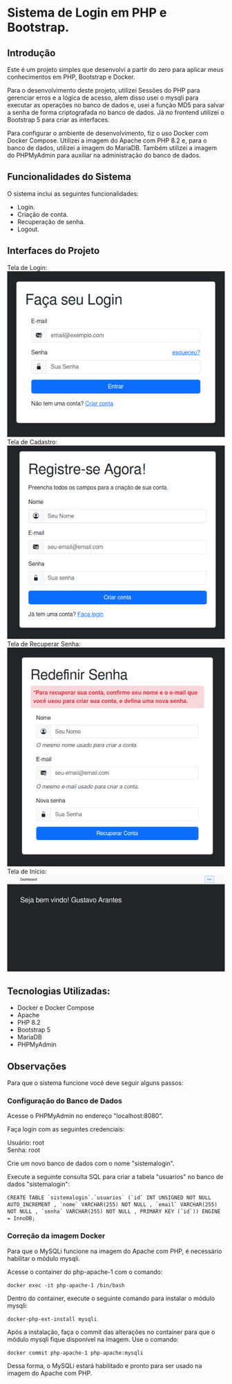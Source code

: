 # Sistema de Login em PHP e Bootstrap.

## Introdução
Este é um projeto simples que desenvolvi a partir do zero para aplicar meus conhecimentos em PHP, Bootstrap e Docker.

Para o desenvolvimento deste projeto, utilizei Sessões do PHP para gerenciar erros e a lógica de acesso, alem disso usei o mysqli para executar as operações no banco de dados e, usei a função MD5 para salvar a senha de forma criptografada no banco de dados. Já no frontend utilizei o Bootstrap 5 para criar as interfaces.

Para configurar o ambiente de desenvolvimento, fiz o uso Docker com Docker Compose. Utilizei a imagem do Apache com PHP 8.2 e, para o banco de dados, utilizei a imagem do MariaDB. Também utilizei a imagem do PHPMyAdmin para auxiliar na administração do banco de dados.

## Funcionalidades do Sistema
O sistema inclui as seguintes funcionalidades:
- Login.
- Criação de conta.
- Recuperação de senha.
- Logout.

## Interfaces do Projeto

Tela de Login:
![Tela de Login](img/login.png)
Tela de Cadastro:
![Tela de Cadastro](img/criarConta.png)
Tela de Recuperar Senha:
![Tela de Recuperar](img/recuperarConta.png)
Tela de Início:
![Tela de Dashboard](img/dashboard.png)

## Tecnologias Utilizadas:
- Docker e Docker Compose
- Apache
- PHP 8.2
- Bootstrap 5
- MariaDB
- PHPMyAdmin

## Observações
Para que o sistema funcione você deve seguir alguns passos:

### Configuração do Banco de Dados

Acesse o PHPMyAdmin no endereço "localhost:8080". 

Faça login com as seguintes credenciais:

Usuário: root   
Senha: root

Crie um novo banco de dados com o nome "sistemalogin".

Execute a seguinte consulta SQL para criar a tabela "usuarios" no banco de dados "sistemalogin":
```
CREATE TABLE `sistemalogin`.`usuarios` (`id` INT UNSIGNED NOT NULL AUTO_INCREMENT , `nome` VARCHAR(255) NOT NULL , `email` VARCHAR(255) NOT NULL , `senha` VARCHAR(255) NOT NULL , PRIMARY KEY (`id`)) ENGINE = InnoDB;
```

### Correção da imagem Docker
Para que o MySQLi funcione na imagem do Apache com PHP, é necessário habilitar o módulo mysqli.

Acesse o container do php-apache-1 com o comando:
```
docker exec -it php-apache-1 /bin/bash
```
Dentro do container, execute o seguinte comando para instalar o módulo mysqli:
```
docker-php-ext-install mysqli
```

Após a instalação, faça o commit das alterações no container para que o módulo mysqli fique disponível na imagem. Use o comando:

```
docker commit php-apache-1 php-apache:mysqli
```
Dessa forma, o MySQLi estará habilitado e pronto para ser usado na imagem do Apache com PHP.